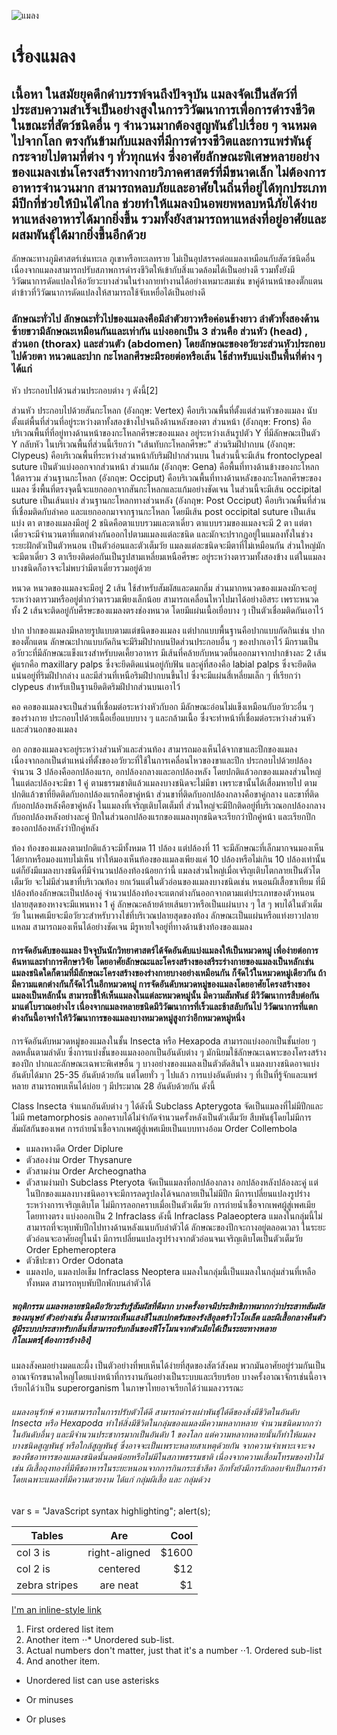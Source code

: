![แมลง](https://upload.wikimedia.org/wikipedia/commons/thumb/5/5b/Sympetrum_sanguineum_female_%28d1%29_1.jpg/220px-Sympetrum_sanguineum_female_%28d1%29_1.jpg)


# เรื่องแมลง
## เนื้อหา ในสมัยยุคดึกดำบรรพ์จนถึงปัจจุบัน แมลงจัดเป็นสัตว์ที่ประสบความสำเร็จเป็นอย่างสูงในการวิวัฒนาการเพื่อการดำรงชีวิต ในขณะที่สัตว์ชนิดอื่น ๆ จำนวนมากต้องสูญพันธ์ไปเรื่อย ๆ จนหมดไปจากโลก ตรงกันข้ามกับแมลงที่มีการดำรงชีวิตและการแพร่พันธุ์กระจายไปตามที่ต่าง ๆ ทั่วทุกแห่ง ซึ่งอาศัยลักษณะพิเศษหลายอย่างของแมลงเช่นโครงสร้างทางกายวิภาคศาสตร์ที่มีขนาดเล็ก ไม่ต้องการอาหารจำนวนมาก สามารถหลบภัยและอาศัยในถิ่นที่อยู่ได้ทุกประเภท มีปีกที่ช่วยให้บินได้ไกล ช่วยทำให้แมลงบินอพยพหลบหนีภัยได้ง่าย หาแหล่งอาหารได้มากยิ่งขึ้น รวมทั้งยังสามารถหาแหล่งที่อยู่อาศัยและผสมพันธุ์ได้มากยิ่งขึ้นอีกด้วย

ลักษณะทางภูมิศาสตร์เช่นทะเล ภูเขาหรือทะเลทราย ไม่เป็นอุปสรรคต่อแมลงเหมือนกับสัตว์ชนิดอื่น เนื่องจากแมลงสามารถปรับสภาพการดำรงชีวิตให้เข้ากับสิ่งแวดล้อมได้เป็นอย่างดี รวมทั้งยังมีวิวัฒนาการดัดแปลงให้อวัยวะบางส่วนในร่างกายทำงานได้อย่างเหมาะสมเช่น ขาคู่ด้านหน้าของตั๊กแตนตำข้าวที่วิวัฒนาการดัดแปลงให้สามารถใช้จับเหยื่อได้เป็นอย่างดี
### ลักษณะทั่วไป ลักษณะทั่วไปของแมลงคือมีลำตัวยาวหรือค่อนข้างยาว ลำตัวทั้งสองด้านซ้ายขวามีลักษณะเหมือนกันและเท่ากัน แบ่งออกเป็น 3 ส่วนคือ ส่วนหัว (head) , ส่วนอก (thorax) และส่วนตัว (abdomen) โดยลักษณะของอวัยวะส่วนหัวประกอบไปด้วยตา หนวดและปาก กะโหลกศีรษะมีรอยต่อหรือเส้น ใช้สำหรับแบ่งเป็นพื้นที่ต่าง ๆ ได้แก่

หัว ประกอบไปด้วนส่วนประกอบต่าง ๆ ดังนี้[2]

ส่วนหัว ประกอบไปด้วยสันกะโหลก (อังกฤษ: Vertex) คือบริเวณพื้นที่ตั้งแต่ส่วนหัวของแมลง นับตั้งแต่พื้นที่ส่วนที่อยู่ระหว่างตาทั้งสองข้างไปจนถึงด้านหลังของตา
ส่วนหน้า (อังกฤษ: Frons) คือบริเวณพื้นที่ที่อยู่ทางด้านหน้าของกะโหลกศีรษะของแมลง อยู่ระหว่างเส้นรูปตัว Y ที่มีลักษณะเป็นตัว Y กลับหัว ในบริเวณพื้นที่ส่วนนี้เรียกว่า "เส้นทับกะโหลกศีรษะ"
ส่วนริมฝีปากบน (อังกฤษ: Clypeus) คือบริเวณพื้นที่ระหว่างส่วนหน้ากับริมฝีปากส่วนบน ในส่วนนี้จะมีเส้น frontoclypeal suture เป็นตัวแบ่งออกจากส่วนหน้า
ส่วนแก้ม (อังกฤษ: Gena) คือพื้นที่ทางด้านข้างของกะโหลกใต้ตารวม
ส่วนฐานกะโหลก (อังกฤษ: Occiput) คือบริเวณพื้นที่ทางด้านหลังของกะโหลกศีรษะของแมลง ซึ่งพื้นที่ตรงจุดนี้จะแยกออกจากสันกะโหลกและแก้มอย่างชัดเจน ในส่วนนี้จะมีเส้น occipital suture เป็นเส้นแบ่ง
ส่วนฐานกะโหลกทางส่วนหลัง (อังกฤษ: Post Occiput) คือบริเวณพื้นที่ส่วนที่เชื่อมติดกับลำคอ และแยกออกมาจากฐานกะโหลก โดยมีเส้น post occipital suture เป็นเส้นแบ่ง
ตา ตาของแมลงมีอยู่ 2 ชนิดคือตาแบบรวมและตาเดี่ยว ตาแบบรวมของแมลงจะมี 2 ตา แต่ตาเดี่ยวจะมีจำนวนตาที่แตกต่างกันออกไปตามแมลงแต่ละชนิด และมักจะปรากฏอยู่ในแมลงทั้งในช่วงระยะฝักตัวเป็นตัวหนอน เป็นตัวอ่อนและตัวเต็มวัย แมลงแต่ละชนิดจะมีตาที่ไม่เหมือนกัน ส่วนใหญ่มักจะมีตาเดี่ยว 3 ตาเรียงติดต่อกันเป็นรูปสามเหลี่ยมเหนือศีรษะ อยู่ระหว่างตารวมทั้งสองข้าง แต่ในแมลงบางชนิดก็อาจจะไม่พบว่ามีตาเดี่ยวรวมอยู่ด้วย

หนวด หนวดของแมลงจะมีอยู่ 2 เส้น ใช้สำหรับสัมผัสและดมกลิ่ม ส่วนมากหนวดของแมลงมักจะอยู่ระหว่างตารวมหรืออยู่ต่ำกว่าตารวมเพียงเล็กน้อย สามารถเคลื่อนไหวไปมาได้อย่างอิสระ เพราะหนวดทั้ง 2 เส้นจะติดอยู่กับศีรษะของแมลงตรงช่องหนวด โดยมีแผ่นเนื้อเยื่อบาง ๆ เป็นตัวเชื่อมติดกันเอาไว้

ปาก ปากของแมลงมีหลายรูปแบบตามแต่ชนิดของแมลง แต่ปากแบบพื้นฐานคือปากแบบกัดกินเช่น ปากของตั๊กแตน ลักษณะปากแบบกัดกินจะมีริมฝีปากบนปิดส่วนประกอบอื่น ๆ ของปากเอาไว้ มีกรามเป็นอวัยวะที่มีลักษณะแข็งแรงสำหรับบดเคี้ยวอาหาร มีเส้นที่คล้ายกับหนวดยื่นออกมาจากปากข้างละ 2 เส้น คู่แรกคือ maxillary palps ซึ่งจะยึดติดแน่นอยู่กับฟัน และคู่ที่สองคือ labial palps ซึ่งจะยึดติดแน่นอยู่ที่ริมฝีปากล่าง และมีส่วนที่เหนือริมฝีปากบนขึ้นไป ซึ่งจะมีแผ่นสี่เหลี่ยมเล็ก ๆ ที่เรียกว่า clypeus สำหรับเป็นฐานยึดติดริมฝีปากส่วนบนเอาไว้

คอ คอของแมลงจะเป็นส่วนที่เชื่อมต่อระหว่างหัวกับอก มีลักษณะอ่อนไม่แข็งเหมือนกับอวัยวะอื่น ๆ ของร่างกาย ประกอบไปด้วยเนื้อเยื่อแบบบาง ๆ และกล้ามเนื้อ ซึ่งจะทำหน้าที่เชื่อมต่อระหว่างส่วนหัวและส่วนอกของแมลง

อก อกของแมลงจะอยู่ระหว่างส่วนหัวและส่วนท้อง สามารถมองเห็นได้จากขาและปีกของแมลง เนื่องจากอกเป็นตำแหน่งที่ตั้งของอวัยวะที่ใช้ในการเคลื่อนไหวของขาและปีก ประกอบไปด้วยปล้องจำนวน 3 ปล้องคืออกปล้องแรก, อกปล้องกลางและอกปล้องหลัง โดยปกติแล้วอกของแมลงส่วนใหญ่ในแต่ละปล้องจะมีขา 1 คู่ ตามธรรมชาติแล้วแมลงบางชนิดจะไม่มีขา เพราะขานั้นได้เสื่อมหายไป ตามปกติแล้วขาที่ยึดติดกับอกปล้องแรกคือขาคู่หน้า ส่วนขาที่ติดกับอกปล้องกลางคือขาคู่กลาง และขาที่ติดกับอกปล้องหลังคือขาคู่หลัง ในแมลงที่เจริญเติบโตเต็มที่ ส่วนใหญ่จะมีปีกติดอยู่ที่บริเวณอกปล้องกลางกับอกปล้องหลังอย่างละคู่ ปีกในส่วนอกปล้องแรกของแมลงทุกชนิดจะเรียกว่าปีกคู่หน้า และเรียกปีกของอกปล้องหลังว่าปีกคู่หลัง

ท้อง ท้องของแมลงตามปกติแล้วจะมีทั้งหมด 11 ปล้อง แต่ปล้องที่ 11 จะมีลักษณะที่เล็กมากจนมองเห็นได้ยากหรือมองแทบไม่เห็น ทำให้มองเห็นท้องของแมลงเพียงแค่ 10 ปล้องหรือไม่เกิน 10 ปล้องเท่านั้น แต่ก็ยังมีแมลงบางชนิดที่มีจำนวนปล้องท้องน้อยกว่านี้ แมลงส่วนใหญ่เมื่อเจริญเติบโตกลายเป็นตัวโตเต็มวัย จะไม่มีส่วนขาที่บริเวณท้อง ยกเว้นแต่ในตัวอ่อนของแมลงบางชนิดเช่น หนอนผีเสื้อขาเทียม ที่มีปล้องท้องลักษณะเป็นปล้องคู่ จำนวนปล้องท้องจะแตกต่างกันออกจากตามแต่ประเภทของตัวหนอน ปลายสุดของหางจะมีแพนหาง 1 คู่ ลักษณะคล้ายด้ายเส้นยาวหรือเป็นแผ่นบาง ๆ ใส ๆ พบได้ในตัวเต็มวัย ในเพศเมียจะมีอวัยวะสำหรับวางไข่ที่บริเวณปลายสุดของท้อง ลักษณะเป็นแผ่นหรือแท่งยาวปลายแหลม สามารถมองเห็นได้อย่างชัดเจน มีรูหายใจอยู่ที่ทางด้านข้างท้องของแมลง
#### การจัดอันดับของแมลง ปัจจุบันนักวิทยาศาสตร์ได้จัดอันดับแบ่งแมลงให้เป็นหมวดหมู่ เพื่อง่ายต่อการค้นหาและทำการศึกษาวิจัย โดยอาศัยลักษณะและโครงสร้างของสรีระร่างกายของแมลงเป็นหลักเช่น แมลงชนิดใดก็ตามที่มีลักษณะโครงสร้างของร่างกายบางอย่างเหมือนกัน ก็จัดไว้ในหมวดหมู่เดียวกัน ถ้ามีความแตกต่างกันก็จัดไว้ในอีกหมวดหมู่ การจัดอันดับหมวดหมู่ของแมลงโดยอาศัยโครงสร้างของแมลงเป็นหลักนั้น สามารถชี้ให้เห็นแมลงในแต่ละหมวดหมู่นั้น มีความสัมพันธ์ มีวิวัฒนาการสืบต่อกันมาแต่โบราณอย่างไร เนื่องจากแมลงหลายชนิดมีวิวัฒนาการที่เร็วและช้าสลับกันไป วิวัฒนาการที่แตกต่างกันนี้อาจทำให้วิวัฒนาการของแมลงบางหมวดหมู่สูงกว่าอีกหมวดหมู่หนึ่ง

การจัดอันดับหมวดหมู่ของแมลงในชั้น Insecta หรือ Hexapoda สามารถแบ่งออกเป็นชั้นย่อย ๆ ลดหลั่นตามลำดับ ซึ่งการแบ่งชั้นของแมลงออกเป็นอันดับต่าง ๆ มักนิยมใช้ลักษณะเฉพาะของโครงสร้างของปีก ปากและลักษณะเฉพาะพิเศษอื่น ๆ บางอย่างของแมลงเป็นตัวตัดสินใจ แมลงบางชนิดอาจแบ่งอันดับได้มาก 25-35 อันดับด้วยกัน แต่โดยทั่ว ๆ ไปแล้ว การแบ่งอันดับต่าง ๆ ที่เป็นที่รู้จักและแพร่หลาย สามารถพบเห็นได้บ่อย ๆ มีประมาณ 28 อันดับด้วยกัน ดังนี้

Class Insecta จำแนกอันดับต่าง ๆ ได้ดังนี้
Subclass Apterygota จัดเป็นแมลงที่ไม่มีปีกและไม่มี metamorphosis ลอกคราบได้ไม่จำกัดจำนวนครั้งหลังเป็นตัวเต็มวัย สืบพันธุ์โดยไม่มีการสัมผัสกันของเพศ การถ่ายน้ำเชื้อจากเพศผู้สู่เพศเมียเป็นแบบทางอ้อม
Order Collembola
- แมลงหางดีด
Order Diplure
- ตัวสองง่าม
Order Thysanure
- ตัวสามง่าม
Order Archeognatha
- ตัวสามง่ามป่า
Subclass Pteryota จัดเป็นแมลงที่อกปล้องกลาง อกปล้องหลังปล้องละคู่ แต่ในปีกของแมลงบางชนิดอาจจะมีการลดรูปลงได้จนกลายเป็นไม่มีปีก มีการเปลี่ยนแปลงรูปร่างระหว่างการเจริญเติบโต ไม่มีการลอกคราบเมื่อเป็นตัวเต็มวัย การถ่ายน้ำเชื้อจากเพศผู้สู่เพศเมียโดยทางตรง แบ่งออกเป็น 2 Infraclass ดังนี้
Infraclass Palaeoptera แมลงในกลุ่มนี้ไม่สามารถที่จะหุบพับปีกไปทางด้านหลังแนบกับลำตัวได้ ลักษณะของปีกจะกางอยู่ตลอดเวลา ในระยะตัวอ่อนจะอาศัยอยู่ในน้ำ มีการเปลี่ยนแปลงรูปร่างจากตัวอ่อนจนเจริญเติบโตเป็นตัวเต็มวัย
Order Ephemeroptera
- ตัวชีปะขาว
Order Odonata
- แมลงปอ, แมลงปอเข็ม
Infraclass Neoptera แมลงในกลุ่มนี้เป็นแมลงในกลุ่มส่วนที่เหลือทั้งหมด สามารถหุบพับปีกพักบนลำตัวได้
##### พฤติกรรม แมลงหลายชนิดมีอวัยวะรับรู้สัมผัสที่ดีมาก บางครั้งอาจมีประสิทธิภาพมากกว่าประสาทสัมผัสของมนุษย์ ตัวอย่างเช่น ผึ้งสามารถเห็นแสงสีในสเปกตรัมของรังสีอุลตร้าไวโอเล็ต และผีเสื้อกลางคืนตัวผู้มีระบบประสาทรับกลิ่นที่สามารถรับกลิ่นของฟีโรโมนจากตัวเมียได้เป็นระยะทางหลายกิโลเมตร[ต้องการอ้างอิง]

แมลงสังคมอย่างมดและผึ้ง เป็นตัวอย่างที่พบเห็นได้ง่ายที่สุดของสัตว์สังคม พวกมันอาศัยอยู่ร่วมกันเป็นอาณาจักรขนาดใหญ่โดยแบ่งหน้าที่การงานกันอย่างเป็นระบบและเรียบร้อย บางครั้งอาณาจักรเช่นนี้อาจเรียกได้ว่าเป็น superorganism ในภาษาไทยอาจเรียกได้ว่าแมลงวรรณะ
###### แมลงอนุรักษ์ ความสามารถในการปรับตัวได้ดี สามารถดำรงเผ่าพันธุ์ได้ดีของสิ่งมีชีวิตในอันดับ Insecta หรือ Hexapoda ทำให้สิ่งมีชีวิตในกลุ่มของแมลงมีความหลากหลาย จำนวนชนิดมากกว่าในอันดับอื่นๆ และมีจำนวนประชากรมากเป็นอันดับ 1 ของโลก แต่ความหลากหลายนั้นก็ทำให้แมลงบางชนิดสูญพันธุ์ หรือใกล้สูญพันธุ์ ซึ่งอาจจะเป็นเพราะหลายสาเหตุด้วยกัน จากความจำเพาะเจาะจงของพืชอาหารของแมลงชนิดนั้นลดน้อยหรือไม่มีในสภาพธรรมชาติ เนื่องจากความเสื่อมโทรมของป่าไม้ เช่น ผีเสื้อถุงทองที่มีพืชอาหารในระยะหนอนจากการกินกระเช้าสีดา อีกทั้งยังมีการลักลอบจับเป็นการค้า โดยเฉพาะแมลงที่มีความสวยงาม ได้แก่ กลุ่มผีเสื้อ และ กลุ่มด้วง
[logo]: https://github.com/adam-p/markdown-here/raw/master/src/common/images/icon48.png "Logo Title Text 2"
var s = "JavaScript syntax highlighting";
alert(s);

| Tables        | Are           | Cool  |
| ------------- |:-------------:| -----:|
| col 3 is      | right-aligned | $1600 |
| col 2 is      | centered      |   $12 |
| zebra stripes | are neat      |    $1 |

[I'm an inline-style link](https://www.google.com)
1. First ordered list item
2. Another item
⋅⋅* Unordered sub-list. 
1. Actual numbers don't matter, just that it's a number
⋅⋅1. Ordered sub-list
4. And another item.
* Unordered list can use asterisks
- Or minuses
+ Or pluses

